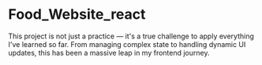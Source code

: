# Food_Website_react
This project is not just a practice — it's a true challenge to apply everything I've learned so far. From managing complex state to handling dynamic UI updates, this has been a massive leap in my frontend journey.
